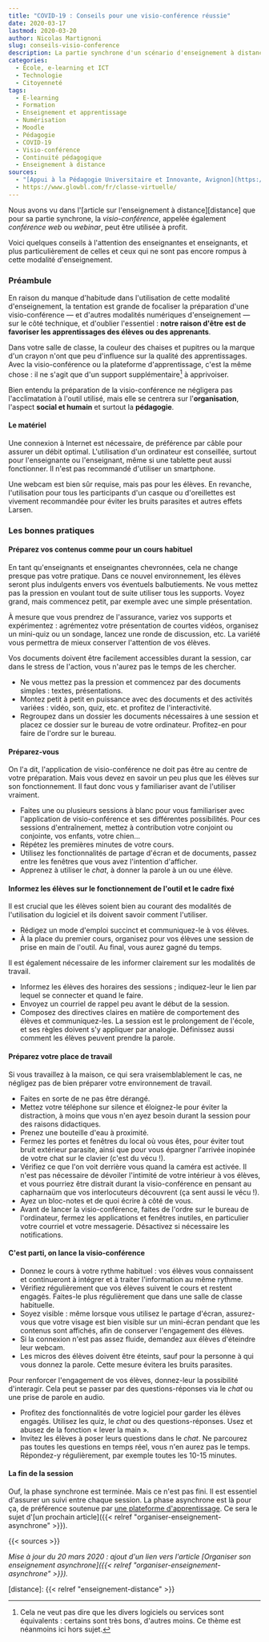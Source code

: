 ```yaml
---
title: "COVID-19 : Conseils pour une visio-conférence réussie"
date: 2020-03-17
lastmod: 2020-03-20
author: Nicolas Martignoni
slug: conseils-visio-conference
description: La partie synchrone d'un scénario d'enseignement à distance peut être mise en œuvre à l'aide de la visio-conférence. Cet article donne quelques conseils à suivre pour une visio-conférence réussie.
categories:
  - École, e-learning et ICT
  - Technologie
  - Citoyenneté
tags:
  - E-learning
  - Formation
  - Enseignement et apprentissage
  - Numérisation
  - Moodle
  - Pédagogie
  - COVID-19
  - Visio-conférence
  - Continuité pédagogique
  - Enseignement à distance
sources:
  - "[Appui à la Pédagogie Universitaire et Innovante, Avignon](https://apui.univ-avignon.fr/enseigner-a-distance/)"
  - https://www.glowbl.com/fr/classe-virtuelle/
---
```

Nous avons vu dans l'[article sur l'enseignement à distance][distance] que pour sa partie synchrone, la _visio-conférence_, appelée également _conférence web_ ou _webinar_, peut être utilisée à profit.

Voici quelques conseils à l'attention des enseignantes et enseignants, et plus particulièrement de celles et ceux qui ne sont pas encore rompus à cette modalité d'enseignement.

<!--more-->

### Préambule

En raison du manque d'habitude dans l'utilisation de cette modalité d'enseignement, la tentation est grande de focaliser la préparation d'une visio-conférence — et d'autres modalités numériques d'enseignement — sur le côté technique, et d'oublier l'essentiel : __notre raison d'être est de favoriser les apprentissages des élèves ou des apprenants__.

Dans votre salle de classe, la couleur des chaises et pupitres ou la marque d'un crayon n'ont que peu d'influence sur la qualité des apprentissages. Avec la visio-conférence ou la plateforme d'apprentissage, c'est la même chose : il ne s'agit que d'un support supplémentaire[^1] à apprivoiser.

Bien entendu la préparation de la visio-conférence ne négligera pas l'acclimatation à l'outil utilisé, mais elle se centrera sur l'__organisation__, l'aspect __social et humain__ et surtout la __pédagogie__.

#### Le matériel

Une connexion à Internet est nécessaire, de préférence par câble pour assurer un débit optimal. L'utilisation d'un ordinateur est conseillée, surtout pour l'enseignante ou l'enseignant, même si une tablette peut aussi fonctionner. Il n'est pas recommandé d'utiliser un smartphone.

Une webcam est bien sûr requise, mais pas pour les élèves. En revanche, l'utilisation pour tous les participants d'un casque ou d'oreillettes est vivement recommandée pour éviter les bruits parasites et autres effets Larsen.

### Les bonnes pratiques

#### Préparez vos contenus comme pour un cours habituel

En tant qu'enseignants et enseignantes chevronnées, cela ne change presque pas votre pratique. Dans ce nouvel environnement, les élèves seront plus indulgents envers vos éventuels balbutiements. Ne vous mettez pas la pression en voulant tout de suite utiliser tous les supports. Voyez grand, mais commencez petit, par exemple avec une simple présentation.

À mesure que vous prendrez de l'assurance, variez vos supports et expérimentez : agrémentez votre présentation de courtes vidéos, organisez un mini-quiz ou un sondage, lancez une ronde de discussion, etc. La variété vous permettra de mieux conserver l'attention de vos élèves.

Vos documents doivent être facilement accessibles durant la session, car dans le stress de l'action, vous n'aurez pas le temps de les chercher.

- Ne vous mettez pas la pression et commencez par des documents simples : textes, présentations.
- Montez petit à petit en puissance avec des documents et des activités variées : vidéo, son, quiz, etc. et profitez de l'interactivité.
- Regroupez dans un dossier les documents nécessaires à une session et placez ce dossier sur le bureau de votre ordinateur. Profitez-en pour faire de l'ordre sur le bureau.

#### Préparez-vous

On l'a dit, l'application de visio-conférence ne doit pas être au centre de votre préparation. Mais vous devez en savoir un peu plus que les élèves sur son fonctionnement. Il faut donc vous y familiariser avant de l'utiliser vraiment.

- Faites une ou plusieurs sessions à blanc pour vous familiariser avec l'application de visio-conférence et ses différentes possibilités. Pour ces sessions d'entraînement, mettez à contribution votre conjoint ou conjointe, vos enfants, votre chien…
- Répétez les premières minutes de votre cours.
- Utilisez les fonctionnalités de partage d'écran et de documents, passez entre les fenêtres que vous avez l'intention d'afficher.
- Apprenez à utiliser le _chat_, à donner la parole à un ou une élève.

#### Informez les élèves sur le fonctionnement de l'outil et le cadre fixé

Il est crucial que les élèves soient bien au courant des modalités de l'utilisation du logiciel et ils doivent savoir comment l'utiliser.

- Rédigez un mode d'emploi succinct et communiquez-le à vos élèves.
- À la place du premier cours, organisez pour vos élèves une session de prise en main de l'outil. Au final, vous aurez gagné du temps.

Il est également nécessaire de les informer clairement sur les modalités de travail.

- Informez les élèves des horaires des sessions ; indiquez-leur le lien par lequel se connecter et quand le faire.
- Envoyez un courriel de rappel peu avant le début de la session.
- Composez des directives claires en matière de comportement des élèves et communiquez-les. La session est le prolongement de l'école, et ses règles doivent s'y appliquer par analogie. Définissez aussi comment les élèves peuvent prendre la parole.

#### Préparez votre place de travail

Si vous travaillez à la maison, ce qui sera vraisemblablement le cas, ne négligez pas de bien préparer votre environnement de travail.

- Faites en sorte de ne pas être dérangé.
- Mettez votre téléphone sur silence et éloignez-le pour éviter la distraction, à moins que vous n'en ayez besoin durant la session pour des raisons didactiques.
- Prenez une bouteille d'eau à proximité.
- Fermez les portes et fenêtres du local où vous êtes, pour éviter tout bruit extérieur parasite, ainsi que pour vous épargner l'arrivée inopinée de votre chat sur le clavier (c'est du vécu !).
- Vérifiez ce que l'on voit derrière vous quand la caméra est activée. Il n'est pas nécessaire de dévoiler l'intimité de votre intérieur à vos élèves, et vous pourriez être distrait durant la visio-conférence en pensant au capharnaüm que vos interlocuteurs découvrent (ça sent aussi le vécu !).
- Ayez un bloc-notes et de quoi écrire à côté de vous.
- Avant de lancer la visio-conférence, faites de l'ordre sur le bureau de l'ordinateur, fermez les applications et fenêtres inutiles, en particulier votre courriel et votre messagerie. Désactivez si nécessaire les notifications.

#### C'est parti, on lance la visio-conférence

- Donnez le cours à votre rythme habituel : vos élèves vous connaissent et continueront à intégrer et à traiter l'information au même rythme.
- Vérifiez régulièrement que vos élèves suivent le cours et restent engagés. Faites-le plus régulièrement que dans une salle de classe habituelle.
- Soyez visible : même lorsque vous utilisez le partage d'écran, assurez-vous que votre visage est bien visible sur un mini-écran pendant que les contenus sont affichés, afin de conserver l'engagement des élèves.
- Si la connexion n'est pas assez fluide, demandez aux élèves d'éteindre leur webcam.
- Les micros des élèves doivent être éteints, sauf pour la personne à qui vous donnez la parole. Cette mesure évitera les bruits parasites.

Pour renforcer l'engagement de vos élèves, donnez-leur la possibilité d'interagir. Cela peut se passer par des questions-réponses via le _chat_ ou une prise de parole en audio.

- Profitez des fonctionnalités de votre logiciel pour garder les élèves engagés. Utilisez les quiz, le _chat_ ou des questions-réponses. Usez et abusez de la fonction « lever la main ».
- Invitez les élèves à poser leurs questions dans le _chat_. Ne parcourez pas toutes les questions en temps réel, vous n'en aurez pas le temps. Répondez-y régulièrement, par exemple toutes les 10-15 minutes.

#### La fin de la session

Ouf, la phase synchrone est terminée. Mais ce n'est pas fini. Il est essentiel d'assurer un suivi entre chaque session. La phase asynchrone est là pour ça, de préférence soutenue par [une plateforme d'apprentissage](https://moodle.org/). Ce sera le sujet d'[un prochain article]({{< relref "organiser-enseignement-asynchrone" >}}).

{{< sources >}}

_Mise à jour du 20 mars 2020 : ajout d'un lien vers l'article [Organiser son enseignement asynchrone]({{< relref "organiser-enseignement-asynchrone" >}})._

  [^1]: Cela ne veut pas dire que les divers logiciels ou services sont équivalents : certains sont très bons, d'autres moins. Ce thème est néanmoins ici hors sujet.

  [distance]: {{< relref "enseignement-distance" >}}
